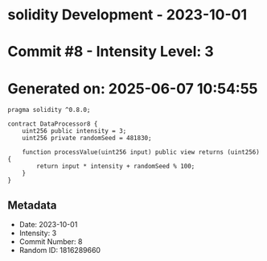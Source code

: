 ﻿# solidity Development - 2023-10-01
# Commit #8 - Intensity Level: 3
# Generated on: 2025-06-07 10:54:55
```solidity
pragma solidity ^0.8.0;

contract DataProcessor8 {
    uint256 public intensity = 3;
    uint256 private randomSeed = 481830;

    function processValue(uint256 input) public view returns (uint256) {
        return input * intensity + randomSeed % 100;
    }
}
```
## Metadata
- Date: 2023-10-01
- Intensity: 3
- Commit Number: 8
- Random ID: 1816289660
